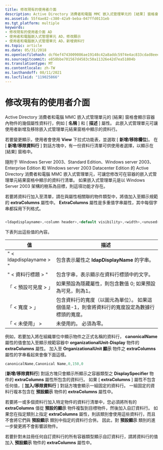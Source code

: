 ```yaml
---
title: 修改現有的使用者介面
description: Active Directory 消費者和電腦 MMC 嵌入式管理單元的 [結果] 窗格會顯示容器內物件的幾個屬性資料行，例如 [名稱] 和 [描述] 屬性。
ms.assetid: 55f4ae82-c380-42a9-beba-047ffd0131eb
ms.tgt_platform: multiple
keywords:
- 修改現有的使用者介面 AD
- 使用者和電腦嵌入式管理單元 AD，修改顯示
- 使用者和電腦嵌入式管理單元 AD，新增資料行
ms.topic: article
ms.date: 05/31/2018
ms.openlocfilehash: dcf6ef4743009086ae19148c42a8addc5974e4ac833cdad8eee675fdce76a5f5
ms.sourcegitcommit: e858bbe701567d4583c50a11326e42d7ea51804b
ms.translationtype: MT
ms.contentlocale: zh-TW
ms.lasthandoff: 08/11/2021
ms.locfileid: "119025866"
---
```

# <a name="modifying-existing-user-interfaces"></a>修改現有的使用者介面

Active Directory 消費者和電腦 MMC 嵌入式管理單元的 [結果] 窗格會顯示容器內物件的幾個屬性資料行，例如 [ **名稱** ] 和 [ **描述** ] 屬性。 此嵌入式管理單元可讓使用者新增及移除嵌入式管理單元結果窗格中顯示的資料行。

若要變更顯示，使用者會使用 **View** 下拉式功能表，並選取 [ **新增/移除欄位**]。 在 [ **新增/移除資料行** ] 對話方塊中，有一份資料行清單可供使用者選擇，以顯示在 [結果] 窗格中。

隨附于 Windows Server 2003、Standard Edition、Windows server 2003、Enterprise Edition 和 Windows server 2003 Datacenter Edition 的 Active Directory 消費者和電腦 MMC 嵌入式管理單元，可讓您修改可在容器的嵌入式管理單元結果窗格中顯示的資料行清單。 如果嵌入式管理單元是以 Windows Server 2003 架構的樹系為目標，則這項功能才存在。

若要將資料行加入至清單，請在與屬性相關聯的物件類型中，將值加入至顯示規範的 **extraColumns** 屬性中。 **ExtraColumns** 屬性是多重值字串屬性，其中每個字串都採用下列格式。


```C++

<ldapdisplayname>,<column header>,<default visibility>,<width>,<unused>

```



下表列出這些值的內容。



| 值                        | 描述                                                                                                                         |
|------------------------------|-------------------------------------------------------------------------------------------------------------------------------------|
| " &lt; ldapdisplayname &gt; "    | 包含表示屬性之 **ldapDisplayName** 的字串。                                                         |
| " &lt; 資料行標題 &gt; "      | 包含字串，表示顯示在資料行標頭中的文字。                                                  |
| 「 &lt; 預設可見度 &gt; 」 | 如果預設為隱藏屬性，則包含數值 0; 如果預設為可見，則為1。               |
| 「 &lt; 寬度 &gt; 」              | 包含資料行的寬度（以圖元為單位）。 如果這個值是-1，則會將資料行的寬度設定為數據行標頭的寬度。 |
| 「 &lt; 未使用」 &gt;             | 未使用的。 必須為零。                                                                                                               |



 

例如，若要加入將在組織單位中顯示物件之正式名稱的資料行， **canonicalName** 屬性的值會加入至顯示規範容器中 **organizationalUnit-Display** 物件的 **extraColumns** 屬性。 加入至 **OrganizationalUnit 顯示** 物件之 **extraColumns** 屬性的字串看起來會像下面這樣。


```C++
canonicalName,Canonical Name,0,150,0
```



[**新增/移除資料行**] 對話方塊只會顯示所顯示之容器類型之 **DisplaySpecifier** 物件的 **extraColumns** 屬性所包含的資料行。 如果 [ **extraColumns** ] 屬性不包含任何值，[ **加入/移除資料行** ] 對話方塊會顯示一組固定的資料行。 一組固定的資料行複本包含在 **預設顯示** 物件的 **extraColumns** 屬性中。

若要將一或多個資料行加入特定物件的資料行清單中，您必須將所有的 **extraColumns** 值從 **預設的顯示** 物件複製到目標物件，然後加入自訂資料行。 如果您在指定類別上指定 **extraColumns** 屬性，則該類別會使用這些資料行，而且不會將它們與 **預設顯示** 類別中指定的資料行合併。 因此，對 **預設顯示** 類別的進一步變更將不會影響該物件。

若要針對未註冊任何自訂資料行的所有容器類型顯示自訂資料行，請將資料行的值加入 **預設顯示** 物件的 **extraColumns** 屬性中。

 

 




